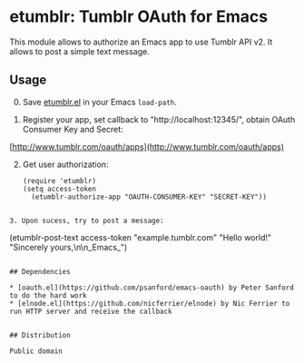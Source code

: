 # etumblr: Tumblr OAuth for Emacs

This module allows to authorize an Emacs app to use Tumblr API v2.
It allows to post a simple text message.

## Usage

0. Save [etumblr.el](https://raw.githubusercontent.com/astanin/etumblr/master/etumblr.el)
   in your Emacs `load-path`.

1. Register your app, set callback to "http://localhost:12345/",
   obtain OAuth Consumer Key and Secret:

  [http://www.tumblr.com/oauth/apps](http://www.tumblr.com/oauth/apps)

2. Get user authorization:

   ```
   (require 'etumblr)
   (setq access-token
     (etumblr-authorize-app "OAUTH-CONSUMER-KEY" "SECRET-KEY"))
  ```

3. Upon sucess, try to post a message:

  ```
  (etumblr-post-text access-token "example.tumblr.com"
    "Hello world!" "Sincerely yours,\n\n_Emacs_")
  ```
  
## Dependencies

 * [oauth.el](https://github.com/psanford/emacs-oauth) by Peter Sanford to do the hard work
 * [elnode.el](https://github.com/nicferrier/elnode) by Nic Ferrier to run HTTP server and receive the callback


## Distribution

Public domain
